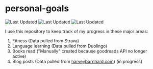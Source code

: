 # personal-goals
![Last Updated](https://img.shields.io/date/1626750534?color=FC4C02&label=Fitness%20Updated&logo=strava)
![Last Updated](https://img.shields.io/date/1626750534?color=7ac70c&label=Language%20Updated&logo=duolingo)
![Last Updated](https://img.shields.io/date/1626750534?color=e9e5cd&label=Books%20Updated&logo=goodreads)

I use this repository to keep track of my progress in these major areas:

1. Fitness (Data pulled from Strava)
2. Language learning (Data pulled from Duolingo)
3. Books read ("Manually" created because goodreads API no longer active)
4. Blog posts (Data pulled from [harveybarnhard.com](https://harveybarnhard.com)) (in progress)
